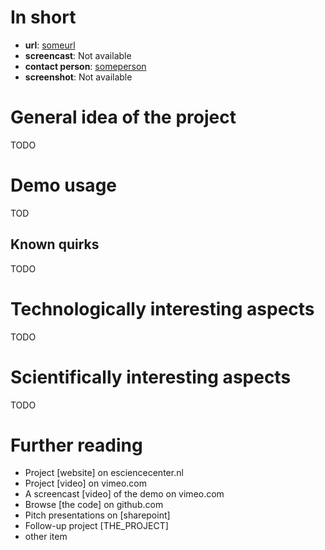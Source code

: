 # In short

- **url**: [someurl](someurl)
- **screencast**: Not available
- **contact person**: [someperson](https://www.esciencecenter.nl/profile/someperson)
- **screenshot**: Not available

# General idea of the project

TODO

# Demo usage

TOD

## Known quirks

TODO

# Technologically interesting aspects

TODO

# Scientifically interesting aspects

TODO

# Further reading

- Project [website] on esciencecenter.nl
- Project [video] on vimeo.com
- A screencast [video] of the demo on vimeo.com
- Browse [the code] on github.com
- Pitch presentations on [sharepoint]
- Follow-up project [THE_PROJECT]
- other item






